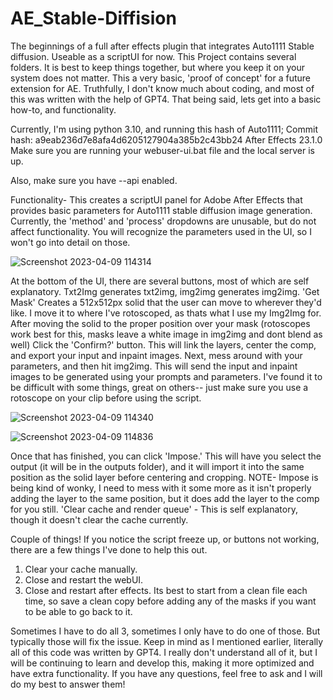 # AE_Stable-Diffision
The beginnings of a full after effects plugin that integrates Auto1111 Stable diffusion. Useable as a scriptUI for now.
This Project contains several folders. It is best to keep things together, but where you keep it on your system does not matter.
This a very basic, 'proof of concept' for a future extension for AE. Truthfully, I don't know much about coding, and most of this was written with the help of GPT4.
That being said, lets get into a basic how-to, and functionality.

Currently, I'm using python 3.10, and running this hash of Auto1111;
Commit hash: a9eab236d7e8afa4d6205127904a385b2c43bb24
After Effects 23.1.0
Make sure you are running your webuser-ui.bat file and the local server is up.

Also, make sure you have --api enabled.

Functionality-
This creates a scriptUI panel for Adobe After Effects that provides basic parameters for Auto1111 stable diffusion image generation.
Currently, the 'method' and 'process' dropdowns are unusable, but do not affect functionality. 
You will recognize the parameters used in the UI, so I won't go into detail on those.

![Screenshot 2023-04-09 114314](https://user-images.githubusercontent.com/130304830/230786162-93daa3d3-f74b-42cc-9039-43fd592c8515.png)

At the bottom of the UI, there are several buttons, most of which are self explanatory. 
Txt2Img generates txt2img, img2img generates img2img.
'Get Mask' Creates a 512x512px solid that the user can move to wherever they'd like. I move it to where I've rotoscoped, as thats what I use my Img2Img for. 
After moving the solid to the proper position over your mask (rotoscopes work best for this, masks leave a white image in img2img and dont blend as well)
Click the 'Confirm?' button. This will link the layers, center the comp, and export your input and inpaint images.
Next, mess around with your parameters, and then hit img2img. This will send the input and inpaint images to be generated using your prompts and parameters. 
I've found it to be difficult with some things, great on others-- just make sure you use a rotoscope on your clip before using the script. 

![Screenshot 2023-04-09 114340](https://user-images.githubusercontent.com/130304830/230786301-a53dd6c4-6f15-4357-aa2a-94c73588e9c7.png)


![Screenshot 2023-04-09 114836](https://user-images.githubusercontent.com/130304830/230786336-bec202ac-71e4-4c68-bb5c-9e93e9a52e6b.png)

Once that has finished, you can click 'Impose.' This will have you select the output (it will be in the outputs folder), and it will import it into the same position as the solid layer before centering and cropping.
  NOTE- Impose is being kind of wonky, I need to mess with it some more as it isn't properly adding the layer to the same position, but it does add the layer to the comp for you still.
'Clear cache and render queue' - This is self explanatory, though it doesn't clear the cache currently. 


Couple of things!
If you notice the script freeze up, or buttons not working, there are a few things I've done to help this out.
1. Clear your cache manually.
2. Close and restart the webUI.
3. Close and restart after effects. Its best to start from a clean file each time, so save a clean copy before adding any of the masks if you want to be able to go back to it.

Sometimes I have to do all 3, sometimes I only have to do one of those. But typically those will fix the issue. 
Keep in mind as I mentioned earlier, literally all of this code was written by GPT4. I really don't understand all of it, but I will be continuing to learn and develop this, making it more optimized and have extra functionality.
If you have any questions, feel free to ask and I will do my best to answer them!
